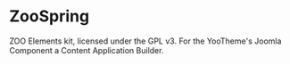ZooSpring
=========

ZOO Elements kit, licensed under the GPL v3. For the YooTheme's Joomla Component a Content Application Builder.
